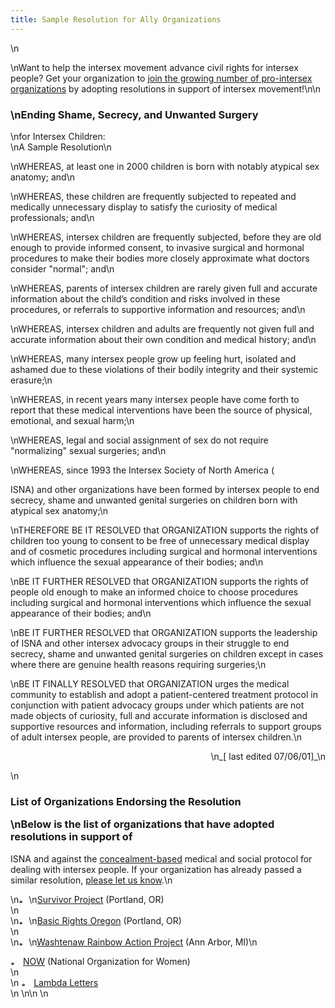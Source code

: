 ```yaml
---
title: Sample Resolution for Ally Organizations
---
```


\n

\nWant to help the intersex movement advance civil rights for intersex people? Get your organization to [join the growing number of pro-intersex organizations][1] by adopting resolutions in support of intersex movement!\n\n

### \nEnding Shame, Secrecy, and Unwanted Surgery  
\nfor Intersex Children:  
\nA Sample Resolution\n<p class=m2>\nWHEREAS, at least one in 2000 children is born with notably atypical sex anatomy; and\n</p><p class=m2>\nWHEREAS, these children are frequently subjected to repeated and medically unnecessary display to satisfy the curiosity of medical professionals; and\n</p><p class=m2>\nWHEREAS, intersex children are frequently subjected, before they are old enough to provide informed consent, to invasive surgical and hormonal procedures to make their bodies more closely approximate what doctors consider "normal"; and\n</p><p class=m2>\nWHEREAS, parents of intersex children are rarely given full and accurate information about the child&#8217;s condition and risks involved in these procedures, or referrals to supportive information and resources; and\n</p><p class=m2>\nWHEREAS, intersex children and adults are frequently not given full and accurate information about their own condition and medical history; and\n</p><p class=m2>\nWHEREAS, many intersex people grow up feeling hurt, isolated and ashamed due to these violations of their bodily integrity and their systemic erasure;\n</p><p class=m2>\nWHEREAS, in recent years many intersex people have come forth to report that these medical interventions have been the source of physical, emotional, and sexual harm;\n</p><p class=m2>\nWHEREAS, legal and social assignment of sex do not require "normalizing" sexual surgeries; and\n</p><p class=m2>\nWHEREAS, since 1993 the Intersex Society of North America (

<span class="caps">ISNA</span>) and other organizations have been formed by intersex people to end secrecy, shame and unwanted genital surgeries on children born with atypical sex anatomy;\n</p><p class=m2>\nTHEREFORE BE IT <span class="caps">RESOLVED</span> that <span class="caps">ORGANIZATION</span> supports the rights of children too young to consent to be free of unnecessary medical display and of cosmetic procedures including surgical and hormonal interventions which influence the sexual appearance of their bodies; and\n</p><p class=m2>\nBE IT <span class="caps">FURTHER</span> <span class="caps">RESOLVED</span> that <span class="caps">ORGANIZATION</span> supports the rights of people old enough to make an informed choice to choose procedures including surgical and hormonal interventions which influence the sexual appearance of their bodies; and\n</p><p class=m2>\nBE IT <span class="caps">FURTHER</span> <span class="caps">RESOLVED</span> that <span class="caps">ORGANIZATION</span> supports the leadership of <span class="caps">ISNA</span> and other intersex advocacy groups in their struggle to end secrecy, shame and unwanted genital surgeries on children except in cases where there are genuine health reasons requiring surgeries;\n</p><p class=m2>\nBE IT <span class="caps">FINALLY</span> <span class="caps">RESOLVED</span> that <span class="caps">ORGANIZATION</span> urges the medical community to establish and adopt a patient-centered treatment protocol in conjunction with patient advocacy groups under which patients are not made objects of curiosity, full and accurate information is disclosed and supportive resources and information, including referrals to support groups of adult intersex people, are provided to parents of intersex children.\n</p><p align=right>\n_[ last edited 07/06/01]_\n</p><a name="endorsement"></a>\n

### List of Organizations Endorsing the Resolution<p class=m2>\nBelow is the list of organizations that have adopted resolutions in support of 

<span class="caps">ISNA</span> and against the [concealment-based][2] medical and social protocol for dealing with intersex people. If your organization has already passed a similar resolution, [please let us know][3].\n</p><p class=m4>\n<img src="../img/arrow-mini.gif" width=16 height=7 alt="* ">\n[Survivor Project][4] (Portland, OR)  
\n<img src="../img/blank.gif" width=1 height=6 alt="">  
\n<img src="../img/arrow-mini.gif" width=16 height=7 alt="* ">\n[Basic Rights Oregon][5] (Portland, OR)  
\n<img src="../img/blank.gif" width=1 height=6 alt="">  
\n<img src="../img/arrow-mini.gif" width=16 height=7 alt="* ">\n[Washtenaw Rainbow Action Project][6] (Ann Arbor, MI)\n<p class=m4><img src="../img/arrow-mini.gif" width=16 height=7 alt="* "> [<span class="caps">NOW</span>][7] (National Organization for Women)  
\n <img src="../img/blank.gif" width=1 height=6 alt="">  
\n <img src="../img/arrow-mini.gif" width=16 height=7 alt="* "> [Lambda Letters][8]  
\n \n\n \n

 [1]: #endorsement
 [2]: dreger-compare.html
 [3]: mailto:info@isna.org
 [4]: http://www.survivorproject.org/
 [5]: http://www.basicrights.org/
 [6]: http://www.wrap-up.org/index.html
 [7]: http://www.now.org
 [8]: http://www.lambdaletters.org